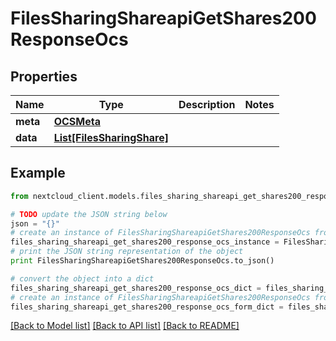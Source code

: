 # FilesSharingShareapiGetShares200ResponseOcs


## Properties
Name | Type | Description | Notes
------------ | ------------- | ------------- | -------------
**meta** | [**OCSMeta**](OCSMeta.md) |  | 
**data** | [**List[FilesSharingShare]**](FilesSharingShare.md) |  | 

## Example

```python
from nextcloud_client.models.files_sharing_shareapi_get_shares200_response_ocs import FilesSharingShareapiGetShares200ResponseOcs

# TODO update the JSON string below
json = "{}"
# create an instance of FilesSharingShareapiGetShares200ResponseOcs from a JSON string
files_sharing_shareapi_get_shares200_response_ocs_instance = FilesSharingShareapiGetShares200ResponseOcs.from_json(json)
# print the JSON string representation of the object
print FilesSharingShareapiGetShares200ResponseOcs.to_json()

# convert the object into a dict
files_sharing_shareapi_get_shares200_response_ocs_dict = files_sharing_shareapi_get_shares200_response_ocs_instance.to_dict()
# create an instance of FilesSharingShareapiGetShares200ResponseOcs from a dict
files_sharing_shareapi_get_shares200_response_ocs_form_dict = files_sharing_shareapi_get_shares200_response_ocs.from_dict(files_sharing_shareapi_get_shares200_response_ocs_dict)
```
[[Back to Model list]](../README.md#documentation-for-models) [[Back to API list]](../README.md#documentation-for-api-endpoints) [[Back to README]](../README.md)


